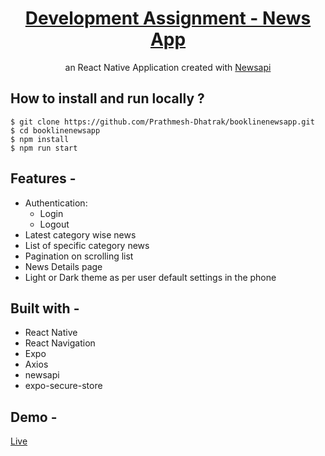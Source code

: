 <div align="center" >
  
# [Development Assignment - News App](https://expo.dev/@prath/BookLineNewsApp-v2?serviceType=classic&distribution=expo-go)
  an React Native Application created with [Newsapi](https://newsapi.org)
</div>

## **How to install and run locally ?**

```
$ git clone https://github.com/Prathmesh-Dhatrak/booklinenewsapp.git
$ cd booklinenewsapp
$ npm install
$ npm run start
```

## **Features -**

- Authentication:
  - Login
  - Logout
- Latest category wise news
- List of specific category news
- Pagination on scrolling list
- News Details page
- Light or Dark theme as per user default settings in the phone

## **Built with -**

- React Native
- React Navigation
- Expo
- Axios
- newsapi
- expo-secure-store


## **Demo -**
[Live](https://expo.dev/@prath/BookLineNewsApp-v2?serviceType=classic&distribution=expo-go)


